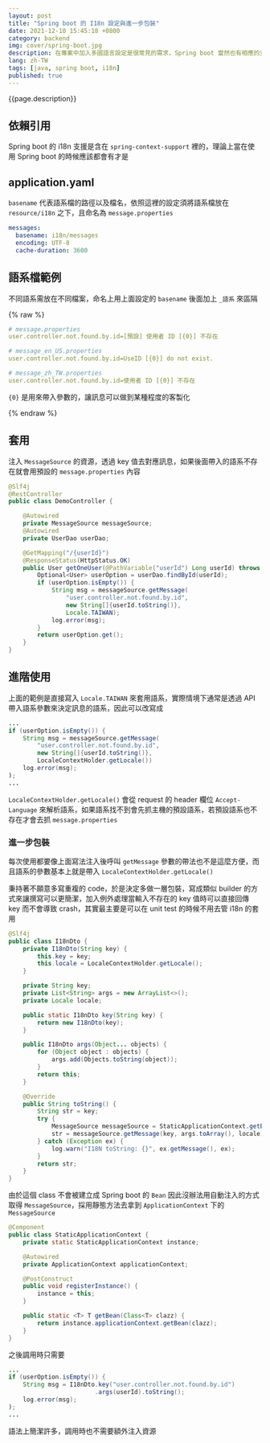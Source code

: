 ```yaml
---
layout: post
title: "Spring boot 的 I18n 設定與進一步包裝"
date: 2021-12-10 15:45:18 +0800
category: backend
img: cover/spring-boot.jpg
description: 在專案中加入多國語言設定是很常見的需求，Spring boot 當然也有相應的支援，透過簡易的設定就可以套用
lang: zh-TW
tags: [java, spring boot, i18n]
published: true
---
```


{{page.description}}

## 依賴引用

Spring boot 的 i18n 支援是含在 `spring-context-support` 裡的，理論上當在使用 Spring boot 的時候應該都會有才是

## application.yaml
`basename` 代表語系檔的路徑以及檔名，依照這裡的設定須將語系檔放在 `resource/i18n` 之下，且命名為 `message.properties`
```yaml
messages:
  basename: i18n/messages
  encoding: UTF-8
  cache-duration: 3600
```

## 語系檔範例

不同語系需放在不同檔案，命名上用上面設定的 `basename` 後面加上 `_語系` 來區隔

{% raw %}
```yaml
# message.properties
user.controller.not.found.by.id=[預設] 使用者 ID [{0}] 不存在

# message_en_US.properties
user.controller.not.found.by.id=UseID [{0}] do not exist.

# message_zh_TW.properties
user.controller.not.found.by.id=使用者 ID [{0}] 不存在
```

`{0}` 是用來帶入參數的，讓訊息可以做到某種程度的客製化

{% endraw %}

## 套用
注入 `MessageSource` 的資源，透過 key 值去對應訊息，如果後面帶入的語系不存在就會用預設的 `message.properties` 內容

```java
@Slf4j
@RestController
public class DemoController {

    @Autowired
    private MessageSource messageSource;
    @Autowired
    private UserDao userDao;

    @GetMapping("/{userId}")
    @ResponseStatus(HttpStatus.OK)
    public User getOneUser(@PathVariable("userId") Long userId) throws Exception {
        Optional<User> userOption = userDao.findById(userId);
        if (userOption.isEmpty()) {
            String msg = messageSource.getMessage(
                "user.controller.not.found.by.id",
                new String[]{userId.toString()},
                Locale.TAIWAN);
            log.error(msg);
        }
        return userOption.get();
    }
}
```

## 進階使用

上面的範例是直接寫入 `Locale.TAIWAN` 來套用語系，實際情境下通常是透過 API 帶入語系參數來決定訊息的語系，因此可以改寫成

```java
...
if (userOption.isEmpty()) {
    String msg = messageSource.getMessage(
        "user.controller.not.found.by.id",
        new String[]{userId.toString()},
        LocaleContextHolder.getLocale())
    log.error(msg);
);
...
```

`LocaleContextHolder.getLocale()` 會從 request 的 header 欄位 `Accept-Language` 來解析語系，如果語系找不到會先抓主機的預設語系，若預設語系也不存在才會去抓 `message.properties`

### 進一步包裝

每次使用都要像上面寫法注入後呼叫 `getMessage` 參數的帶法也不是這麼方便，而且語系的參數基本上就是帶入 `LocaleContextHolder.getLocale()`

秉持著不願意多寫重複的 code，於是決定多做一層包裝，寫成類似 builder 的方式來讓撰寫可以更簡潔，加入例外處理當輸入不存在的 key 值時可以直接回傳 key 而不會導致 crash，其實最主要是可以在 unit test 的時候不用去管 i18n 的套用

```java
@Slf4j
public class I18nDto {
    private I18nDto(String key) {
        this.key = key;
        this.locale = LocaleContextHolder.getLocale();
    }

    private String key;
    private List<String> args = new ArrayList<>();
    private Locale locale;

    public static I18nDto key(String key) {
        return new I18nDto(key);
    }

    public I18nDto args(Object... objects) {
        for (Object object : objects) {
            args.add(Objects.toString(object));
        }
        return this;
    }

    @Override
    public String toString() {
        String str = key;
        try {
            MessageSource messageSource = StaticApplicationContext.getBean(MessageSource.class);
            str = messageSource.getMessage(key, args.toArray(), locale);
        } catch (Exception ex) {
            log.warn("I18N toString: {}", ex.getMessage(), ex);
        }
        return str;
    }
}
```

由於這個 class 不會被建立成 Spring boot 的 `Bean` 因此沒辦法用自動注入的方式取得 `MessageSource`，採用靜態方法去拿到 `ApplicationContext` 下的 `MessageSource`

```java
@Component
public class StaticApplicationContext {
    private static StaticApplicationContext instance;

    @Autowired
    private ApplicationContext applicationContext;

    @PostConstruct
    public void registerInstance() {
        instance = this;
    }

    public static <T> T getBean(Class<T> clazz) {
        return instance.applicationContext.getBean(clazz);
    }
}
```

之後調用時只需要

```java
...
if (userOption.isEmpty()) {
    String msg = I18nDto.key("user.controller.not.found.by.id")
                        .args(userId).toString();
    log.error(msg);
);
...
```

語法上簡潔許多，調用時也不需要額外注入資源